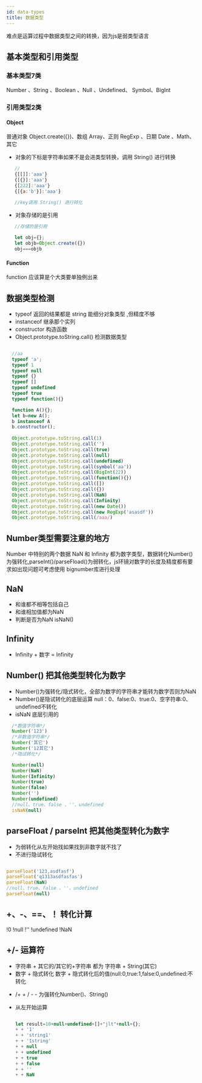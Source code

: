 ```yaml
---
id: data-types
title: 数据类型
---
```


难点是运算过程中数据类型之间的转换，因为js是弱类型语言

## 基本类型和引用类型
### 基本类型7类
 Number 、String 、Boolean 、Null 、Undefined、 Symbol、BigInt
### 引用类型2类
#### Object
   普通对象 Object.create({})、数组 Array、正则 RegExp 、日期 Date 、Math、 其它
   + 对象的下标是字符串如果不是会进类型转换，调用 String() 进行转换


```js
   //
   {[[]]:'aaa'}
   {[{}]:'aaa'}
   {[222]:'aaa'}
   {[{a:'b'}]:'aaa'}

   //key调用 String() 进行转化

 ```

  + 对象存储的是引用


```js
   //存储的是引用
  
   let obj={};
   let objb=Object.create({})
   obj===objb

 ```


#### Function 
function 应该算是个大类要单独例出来

## 数据类型检测

+ typeof 返回的结果都是 string  能细分对象类型   ,但精度不够
+ instanceof 继承那个实列
+ constructor 构造函数
+ Object.prototype.toString.call() 检测数据类型


```js

  //aa
  typeof 'a';
  typeof 1
  typeof null
  typeof {}
  typeof []
  typeof undefined
  typeof true
  typeof function(){}

  function A(){};
  let b=new A();
  b instanceof A
  b.constructor();
  
  Object.prototype.toString.call(1) 
  Object.prototype.toString.call('') 
  Object.prototype.toString.call(true) 
  Object.prototype.toString.call(null) 
  Object.prototype.toString.call(undefined) 
  Object.prototype.toString.call(symbol('aa')) 
  Object.prototype.toString.call(BigInt(22)) 
  Object.prototype.toString.call(function(){}) 
  Object.prototype.toString.call([]) 
  Object.prototype.toString.call({}) 
  Object.prototype.toString.call(NaN) 
  Object.prototype.toString.call(Infinity) 
  Object.prototype.toString.call(new Date()) 
  Object.prototype.toString.call(new RegExp('asasdf')) 
  Object.prototype.toString.call(/aaa/) 


```

## Number类型需要注意的地方
Number 中特别的两个数据  NaN 和 Infinity 都为数字类型，数据转化Number()为强转化,parseInt()/parseFload()为弱转化，js环镜对数字的长度及精度都有要求如出现问题可考虑使用 bignumber库进行处理
## NaN
 + 和谁都不相等包括自己
 + 和谁相加值都为NaN
 + 判断是否为NaN isNaN()
## Infinity
 + Infinity + 数字 =    Infinity
## Number() 把其他类型转化为数字
 + Number()为强转化/隐式转化，全部为数字的字符串才能转为数字否则为NaN
 + Number()是隐试转化的底层运算 null：0、false:0、true:0、空字符串:0、undefined不转化
 + isNaN 底层引用的 
 
  ```js
    /*数值字符串*/
    Number('123')
    /*非数值字符串*/
    Number('其它')  
    Number('12其它') 
    /*隐试转化*/

    Number(null) 
    Number(NaN) 
    Number(Infinity) 
    Number(true) 
    Number(false) 
    Number('') 
    Number(undefined) 
    //null、true、false 、''、undefined
    isNaN(null) 

  ```
   
## parseFloat / parseInt  把其他类型转化为数字  
  + 为弱转化从左开始找如果找到非数字就不找了
  + 不进行隐试转化

  ```js

  parseFloat('123,asdfasf')
  parseFloat('q1313asdfasfas')
  parseFloat(NaN)
  //null、true、false 、''、undefined
  parseFloat(null)

  ```


## +、-、==、！ 转化计算

 !0 !null !'' !undefined !NaN 


## +/- 运算符 
+ 字符串 + 其它的/其它的+字符串   都为 字符串 + String(其它)
+ 数字 + 隐式转化   数字 + 隐式转化后的值(null:0,true:1,false:0,undefined:不转化
* /+ + / - -  为强转化Number()、String()
+ 从左开始运算

  ```js

  let result=10+null+undefined+[]+"jlt"+null+{};
  + + '1'
  + + 'string1'
  + + '1string'
  + + null
  + + undefined
  + + true
  + + false
  + + ''
  + + NaN
  ```
